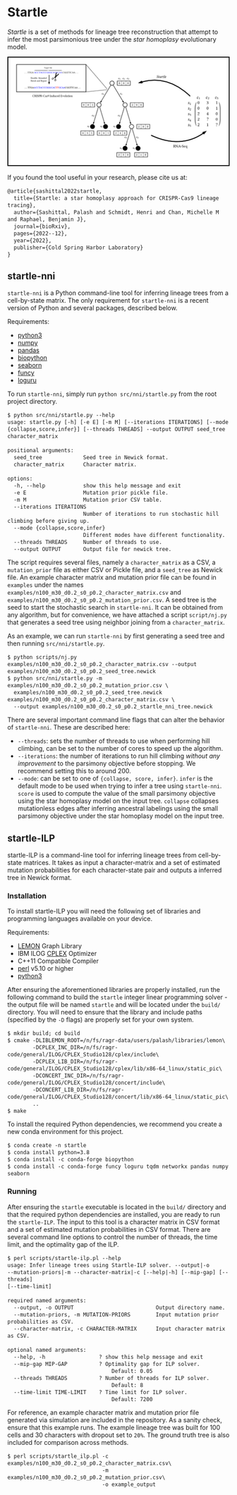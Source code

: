 # Startle

*Startle* is a set of methods for lineage tree reconstruction that attempt 
to infer the most parsimonious tree under the *star homoplasy* evolutionary 
model. 

![overview](docs/overview.png)

If you found the tool useful in your research, please cite us at:

```
@article{sashittal2022startle,
  title={Startle: a star homoplasy approach for CRISPR-Cas9 lineage tracing},
  author={Sashittal, Palash and Schmidt, Henri and Chan, Michelle M and Raphael, Benjamin J},
  journal={bioRxiv},
  pages={2022--12},
  year={2022},
  publisher={Cold Spring Harbor Laboratory}
}
```

## startle-nni

`startle-nni` is a Python command-line tool for inferring lineage trees from a cell-by-state 
matrix. The only requirement for `startle-nni` is a recent
version of Python and several packages, described below.

Requirements:
- [python3](https://www.python.org/downloads/)
- [numpy](https://numpy.org/) 
- [pandas](https://pandas.pydata.org/)
- [biopython](https://biopython.org/wiki/Documentation)
- [seaborn](https://seaborn.pydata.org/index.html)
- [funcy](https://funcy.readthedocs.io/en/stable/)
- [loguru](https://github.com/Delgan/loguru)

To run `startle-nni`, simply run `python src/nni/startle.py` from the root project
directory.

```
$ python src/nni/startle.py --help
usage: startle.py [-h] [-e E] [-m M] [--iterations ITERATIONS] [--mode {collapse,score,infer}] [--threads THREADS] --output OUTPUT seed_tree character_matrix

positional arguments:
  seed_tree             Seed tree in Newick format.
  character_matrix      Character matrix.

options:
  -h, --help            show this help message and exit
  -e E                  Mutation prior pickle file.
  -m M                  Mutation prior CSV table.
  --iterations ITERATIONS
                        Number of iterations to run stochastic hill climbing before giving up.
  --mode {collapse,score,infer}
                        Different modes have different functionality.
  --threads THREADS     Number of threads to use.
  --output OUTPUT       Output file for newick tree.
```

The script requires several files, namely a `character_matrix` as a CSV, a `mutation_prior`
file as either CSV or Pickle file, and a `seed_tree` as Newick file. An example character matrix and mutation prior file
can be found in `examples` under the names `examples/n100_m30_d0.2_s0_p0.2_character_matrix.csv` and
`examples/n100_m30_d0.2_s0_p0.2_mutation_prior.csv`. A seed tree is the seed to start the stochastic search in `startle-nni`.
It can be obtained from any algorithm, but for convenience, we have attached a script `script/nj.py` that generates
a seed tree using neighbor joining from a `character_matrix`.

As an example, we can run `startle-nni` by first generating a seed tree
and then running `src/nni/startle.py`.

```
$ python scripts/nj.py examples/n100_m30_d0.2_s0_p0.2_character_matrix.csv --output examples/n100_m30_d0.2_s0_p0.2_seed_tree.newick
$ python src/nni/startle.py -m examples/n100_m30_d0.2_s0_p0.2_mutation_prior.csv \
  examples/n100_m30_d0.2_s0_p0.2_seed_tree.newick examples/n100_m30_d0.2_s0_p0.2_character_matrix.csv \
  --output examples/n100_m30_d0.2_s0_p0.2_startle_nni_tree.newick
```

There are several important command line flags that
can alter the behavior of `startle-nni`. These are described here:
- `--threads`: sets the number of threads to use when performing hill climbing, 
   can be set to the number of cores to speed up the algorithm.
- `--iterations`: the number of iterations to run hill climbing *without any improvement*
   to the parsimony objective before stopping. We recommend setting this to around 200.
- `--mode`: can be set to one of `{collapse, score, infer}`. `infer` is the default
   mode to be used when trying to infer a tree using `startle-nni`. `score` is used
   to compute the value of the small parsimony objective using the star homoplasy model
   on the input tree. `collapse` collapses mutationless edges after inferring ancestral
   labelings using the small parsimony objective under the star homoplasy model on the 
   input tree.

## startle-ILP

startle-ILP is a command-line tool for inferring lineage trees from 
cell-by-state matrices. It takes as input a character-matrix and
a set of estimated mutation probabilities for each character-state pair
and outputs a inferred tree in Newick format.

### Installation

To install startle-ILP you will need the following set of libraries
and programming languages available on your device.

Requirements:
- [LEMON](https://lemon.cs.elte.hu/trac/lemon) Graph Library
- IBM ILOG [CPLEX](https://www.ibm.com/analytics/cplex-optimizer) Optimizer
- C++11 Compatible Compiler
- [perl](https://www.perl.org/) v5.10 or higher
- [python3](https://www.python.org/downloads/)

After ensuring the aforementioned libraries are properly installed,
run the following command to build the `startle` integer linear programming
solver - the output file will be named `startle` and will be located under 
the `build/` directory. You will need to ensure that
the library and include paths (specified by the `-D` flags) are properly set 
for your own system.

```
$ mkdir build; cd build
$ cmake -DLIBLEMON_ROOT=/n/fs/ragr-data/users/palash/libraries/lemon\
        -DCPLEX_INC_DIR=/n/fs/ragr-code/general/ILOG/CPLEX_Studio128/cplex/include\
        -DCPLEX_LIB_DIR=/n/fs/ragr-code/general/ILOG/CPLEX_Studio128/cplex/lib/x86-64_linux/static_pic\
        -DCONCERT_INC_DIR=/n/fs/ragr-code/general/ILOG/CPLEX_Studio128/concert/include\
        -DCONCERT_LIB_DIR=/n/fs/ragr-code/general/ILOG/CPLEX_Studio128/concert/lib/x86-64_linux/static_pic\
        ..
$ make
```

To install the required Python dependencies, we recommend
you create a new conda environment for this project. 

```
$ conda create -n startle
$ conda install python=3.8
$ conda install -c conda-forge biopython
$ conda install -c conda-forge funcy loguru tqdm networkx pandas numpy seaborn
```

### Running

After ensuring the `startle` executable is located in the `build/` directory and
that the required python dependencies are installed, you are ready to run the
`startle-ILP`. The input to this tool is a character matrix in CSV format and
a set of estimated mutation probabilities in CSV format. There are several
command line options to control the number of threads, the time limit, and
the optimality gap of the ILP.

```
$ perl scripts/startle-ilp.pl --help
usage: Infer lineage trees using Startle-ILP solver. --output|-o
--mutation-priors|-m --character-matrix|-c [--help|-h] [--mip-gap] [--threads]
[--time-limit]

required named arguments:
  --output, -o OUTPUT                          Output directory name.
  --mutation-priors, -m MUTATION-PRIORS        Input mutation prior probabilities as CSV.
  --character-matrix, -c CHARACTER-MATRIX      Input character matrix as CSV.

optional named arguments:
  --help, -h                 ? show this help message and exit
  --mip-gap MIP-GAP          ? Optimality gap for ILP solver.
                                 Default: 0.05
  --threads THREADS          ? Number of threads for ILP solver.
                                 Default: 8
  --time-limit TIME-LIMIT    ? Time limit for ILP solver.
                                 Default: 7200
```

For reference, an example character matrix and mutation prior file generated via
simulation are included in the repository. As a sanity check, ensure that this example
runs. The example lineage tree was built for 100 cells and 30 characters with dropout set
to `20%`. The ground truth tree is also included for comparison across methods.

```
$ perl scripts/startle_ilp.pl -c examples/n100_m30_d0.2_s0_p0.2_character_matrix.csv\
                              -m examples/n100_m30_d0.2_s0_p0.2_mutation_prior.csv\
                              -o example_output
```

